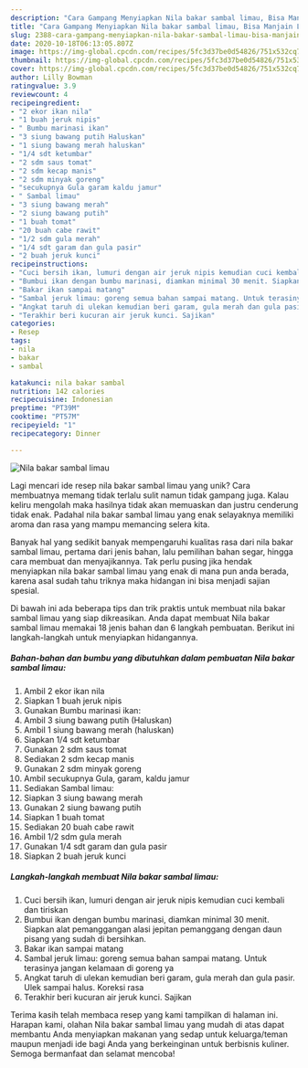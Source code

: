 ```yaml
---
description: "Cara Gampang Menyiapkan Nila bakar sambal limau, Bisa Manjain Lidah"
title: "Cara Gampang Menyiapkan Nila bakar sambal limau, Bisa Manjain Lidah"
slug: 2388-cara-gampang-menyiapkan-nila-bakar-sambal-limau-bisa-manjain-lidah
date: 2020-10-18T06:13:05.807Z
image: https://img-global.cpcdn.com/recipes/5fc3d37be0d54826/751x532cq70/nila-bakar-sambal-limau-foto-resep-utama.jpg
thumbnail: https://img-global.cpcdn.com/recipes/5fc3d37be0d54826/751x532cq70/nila-bakar-sambal-limau-foto-resep-utama.jpg
cover: https://img-global.cpcdn.com/recipes/5fc3d37be0d54826/751x532cq70/nila-bakar-sambal-limau-foto-resep-utama.jpg
author: Lilly Bowman
ratingvalue: 3.9
reviewcount: 4
recipeingredient:
- "2 ekor ikan nila"
- "1 buah jeruk nipis"
- " Bumbu marinasi ikan"
- "3 siung bawang putih Haluskan"
- "1 siung bawang merah haluskan"
- "1/4 sdt ketumbar"
- "2 sdm saus tomat"
- "2 sdm kecap manis"
- "2 sdm minyak goreng"
- "secukupnya Gula garam kaldu jamur"
- " Sambal limau"
- "3 siung bawang merah"
- "2 siung bawang putih"
- "1 buah tomat"
- "20 buah cabe rawit"
- "1/2 sdm gula merah"
- "1/4 sdt garam dan gula pasir"
- "2 buah jeruk kunci"
recipeinstructions:
- "Cuci bersih ikan, lumuri dengan air jeruk nipis kemudian cuci kembali dan tiriskan"
- "Bumbui ikan dengan bumbu marinasi, diamkan minimal 30 menit. Siapkan alat pemanggangan alasi jepitan pemanggang dengan daun pisang yang sudah di bersihkan."
- "Bakar ikan sampai matang"
- "Sambal jeruk limau: goreng semua bahan sampai matang. Untuk terasinya jangan kelamaan di goreng ya"
- "Angkat taruh di ulekan kemudian beri garam, gula merah dan gula pasir. Ulek sampai halus. Koreksi rasa"
- "Terakhir beri kucuran air jeruk kunci. Sajikan"
categories:
- Resep
tags:
- nila
- bakar
- sambal

katakunci: nila bakar sambal 
nutrition: 142 calories
recipecuisine: Indonesian
preptime: "PT39M"
cooktime: "PT57M"
recipeyield: "1"
recipecategory: Dinner

---
```



![Nila bakar sambal limau](https://img-global.cpcdn.com/recipes/5fc3d37be0d54826/751x532cq70/nila-bakar-sambal-limau-foto-resep-utama.jpg)

Lagi mencari ide resep nila bakar sambal limau yang unik? Cara membuatnya memang tidak terlalu sulit namun tidak gampang juga. Kalau keliru mengolah maka hasilnya tidak akan memuaskan dan justru cenderung tidak enak. Padahal nila bakar sambal limau yang enak selayaknya memiliki aroma dan rasa yang mampu memancing selera kita.

Banyak hal yang sedikit banyak mempengaruhi kualitas rasa dari nila bakar sambal limau, pertama dari jenis bahan, lalu pemilihan bahan segar, hingga cara membuat dan menyajikannya. Tak perlu pusing jika hendak menyiapkan nila bakar sambal limau yang enak di mana pun anda berada, karena asal sudah tahu triknya maka hidangan ini bisa menjadi sajian spesial.




Di bawah ini ada beberapa tips dan trik praktis untuk membuat nila bakar sambal limau yang siap dikreasikan. Anda dapat membuat Nila bakar sambal limau memakai 18 jenis bahan dan 6 langkah pembuatan. Berikut ini langkah-langkah untuk menyiapkan hidangannya.

<!--inarticleads1-->

##### Bahan-bahan dan bumbu yang dibutuhkan dalam pembuatan Nila bakar sambal limau:

1. Ambil 2 ekor ikan nila
1. Siapkan 1 buah jeruk nipis
1. Gunakan  Bumbu marinasi ikan:
1. Ambil 3 siung bawang putih (Haluskan)
1. Ambil 1 siung bawang merah (haluskan)
1. Siapkan 1/4 sdt ketumbar
1. Gunakan 2 sdm saus tomat
1. Sediakan 2 sdm kecap manis
1. Gunakan 2 sdm minyak goreng
1. Ambil secukupnya Gula, garam, kaldu jamur
1. Sediakan  Sambal limau:
1. Siapkan 3 siung bawang merah
1. Gunakan 2 siung bawang putih
1. Siapkan 1 buah tomat
1. Sediakan 20 buah cabe rawit
1. Ambil 1/2 sdm gula merah
1. Gunakan 1/4 sdt garam dan gula pasir
1. Siapkan 2 buah jeruk kunci




<!--inarticleads2-->

##### Langkah-langkah membuat Nila bakar sambal limau:

1. Cuci bersih ikan, lumuri dengan air jeruk nipis kemudian cuci kembali dan tiriskan
1. Bumbui ikan dengan bumbu marinasi, diamkan minimal 30 menit. Siapkan alat pemanggangan alasi jepitan pemanggang dengan daun pisang yang sudah di bersihkan.
1. Bakar ikan sampai matang
1. Sambal jeruk limau: goreng semua bahan sampai matang. Untuk terasinya jangan kelamaan di goreng ya
1. Angkat taruh di ulekan kemudian beri garam, gula merah dan gula pasir. Ulek sampai halus. Koreksi rasa
1. Terakhir beri kucuran air jeruk kunci. Sajikan




Terima kasih telah membaca resep yang kami tampilkan di halaman ini. Harapan kami, olahan Nila bakar sambal limau yang mudah di atas dapat membantu Anda menyiapkan makanan yang sedap untuk keluarga/teman maupun menjadi ide bagi Anda yang berkeinginan untuk berbisnis kuliner. Semoga bermanfaat dan selamat mencoba!
